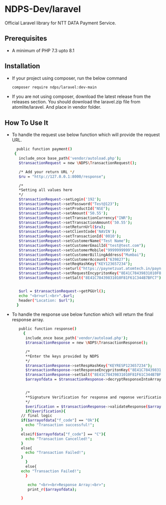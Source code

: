 # NDPS-Dev/laravel

Official Laravel library for NTT DATA Payment Service.

## Prerequisites
- A minimum of PHP 7.3 upto 8.1

## Installation
- If your project using composer, run the below command 
    
    ```sh
    composer require ndps/laravel:dev-main
    ```

- If you are not using composer, download the latest release from the releases section. You should download the laravel.zip file from atomlite/laravel. And place in vendor folder.


## How To Use It

- To handle the request use below function which will provide the request URL.

    ```sh
      public function payment()
	 {
	   include_once base_path('vendor/autoload.php');
	   $transactionRequest = new \NDPS\TransactionRequest();

	   /* Add your return URL */
	   $ru = "http://127.0.0.1:8000/response";

	   /*
	   *Setting all values here
	   */
	   $transactionRequest->setLogin('192');
	   $transactionRequest->setPassword("Test@123");
	   $transactionRequest->setProductId("NSE");
	   $transactionRequest->setAmount('50.55');
	   $transactionRequest->setTransactionCurrency("INR");
	   $transactionRequest->setTransactionAmount('50.55');
	   $transactionRequest->setReturnUrl($ru);
	   $transactionRequest->setClientCode('NAVIN');
	   $transactionRequest->setTransactionId('0010');
	   $transactionRequest->setCustomerName("Test Name");
	   $transactionRequest->setCustomerEmailId("test@test.com");
	   $transactionRequest->setCustomerMobile("9999999999");
	   $transactionRequest->setCustomerBillingAddress("Mumbai");
	   $transactionRequest->setCustomerAccount("639827");
	   $transactionRequest->setReqHashKey("KEY123657234");
	   $transactionRequest->seturl("https://paynetzuat.atomtech.in/paynetz/epi/fts");
	   $transactionRequest->setRequestEncypritonKey("8E41C78439831010F81F61C344B7BFC7");
	   $transactionRequest->setSalt("8E41C78439831010F81F61C344B7BFC7");


	   $url = $transactionRequest->getPGUrl();
	   echo "<br>url:<br>".$url;
	   header("Location: $url");
	  }
    ```
    
- To handle the response use below function which will return the final response array.

    ```sh
	   public function response()
	     {
	      include_once base_path('vendor/autoload.php');
	      $transactionResponse = new \NDPS\TransactionResponse();

	      /*
	      **Enter the keys provided by NDPS
	      */
	      $transactionResponse->setRespHashKey("KEYRESP123657234");
	      $transactionResponse->setResponseEncypritonKey("8E41C78439831010F81F61C344B7BFC7");
	      $transactionResponse->setSalt("8E41C78439831010F81F61C344B7BFC7");
	      $arrayofdata = $transactionResponse->decryptResponseIntoArray($_POST['encdata']);


	      /*
	      **Signature Verification for response and reponse verification
	      */
	      $verification = $transactionResponse->validateResponse($arrayofdata, "KEYRESP123657234");		
	      if($verification){
		// final logic
		if($arrayofdata["f_code"] == "Ok"){
		  echo "Transaction successful!";
		}
		elseif($arrayofdata["f_code"] == "C"){ 
		  echo "Transaction Cancelled!";	
		}
		else{
		  echo "Transaction Failed!";	
		}	  
	      }
	      else{
		echo "Transaction Failed!";
	      }

	       echo "<br><br>Response Array:<br>";
	       print_r($arrayofdata);

	    }   
    ```
